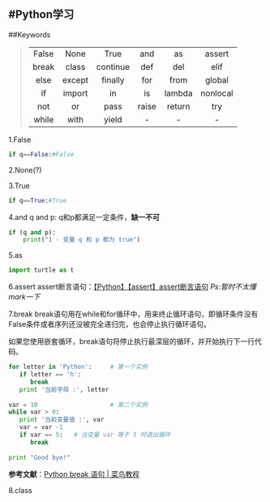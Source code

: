 #Python学习
-----
##Keywords
> |       |        |          |       |        |          |
> | :---: | :----: | :------: | :---: | :----: | :------: |
> | False |  None  |   True   |  and  |   as   |  assert  |
> | break | class  | continue |  def  |  del   |   elif   |
> | else  | except | finally  |  for  |  from  |  global  |
> |  if   | import |    in    |  is   | lambda | nonlocal |
> |  not  |   or   |   pass   | raise | return |   try    |
> | while |  with  |  yield   |   -   |   -    |    -     |

1.False
```python
if q==False:#False
```
2.None(?)

3.True
```python
if q==True:#True
```

4.and
q and p: q和p都满足一定条件，**缺一不可**
```python
if (q and p):
	print("1 - 变量 q 和 p 都为 true")
```

5.as
```python
import turtle as t
```

6.assert
assert断言语句：[【Python】【assert】assert断言语句](https://zhuanlan.zhihu.com/p/32017976)
*Ps:暂时不太懂mark一下*

7.break
break语句用在while和for循环中，用来终止循环语句，即循环条件没有False条件或者序列还没被完全递归完，也会停止执行循环语句。

如果您使用嵌套循环，break语句将停止执行最深层的循环，并开始执行下一行代码。

```python
for letter in 'Python':     # 第一个实例
   if letter == 'h':
      break
   print '当前字母 :', letter
  
var = 10                    # 第二个实例
while var > 0:              
   print '当前变量值 :', var
   var = var -1
   if var == 5:   # 当变量 var 等于 5 时退出循环
      break
 
print "Good bye!"
```
**参考文献**：[Python break 语句 | 菜鸟教程](runoob.com/python/python-break-statement.html)

8.class


